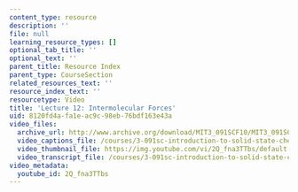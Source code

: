 ```yaml
---
content_type: resource
description: ''
file: null
learning_resource_types: []
optional_tab_title: ''
optional_text: ''
parent_title: Resource Index
parent_type: CourseSection
related_resources_text: ''
resource_index_text: ''
resourcetype: Video
title: 'Lecture 12: Intermolecular Forces'
uid: 8120fd4a-fa1e-ac9c-98eb-76bdf163e43a
video_files:
  archive_url: http://www.archive.org/download/MIT3_091SCF10/MIT3_091SCF10lec12_300k.mp4
  video_captions_file: /courses/3-091sc-introduction-to-solid-state-chemistry-fall-2010/27d34f7d86755bd9a9c1c7a9344be956_2Q_fna3TTbs.vtt
  video_thumbnail_file: https://img.youtube.com/vi/2Q_fna3TTbs/default.jpg
  video_transcript_file: /courses/3-091sc-introduction-to-solid-state-chemistry-fall-2010/f13124c9d98da1d9dd50badbab2f957c_2Q_fna3TTbs.pdf
video_metadata:
  youtube_id: 2Q_fna3TTbs
---
```

